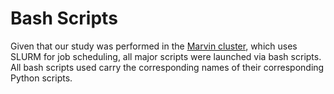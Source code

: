 # Bash Scripts

Given that our study was performed in the [Marvin cluster](https://www.hpc.uni-bonn.de/en/systems/marvin), which uses SLURM for job scheduling, all major scripts were launched via bash scripts. All bash scripts used carry the corresponding names of their corresponding Python scripts.
